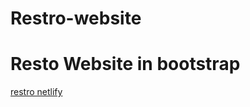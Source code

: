 # Restro-website
<h1>Resto Website in bootstrap</h1>
<a href="https://restowebapps.netlify.app/" target="_blank">restro netlify</a>